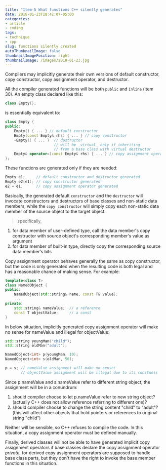```yaml
---
title: "Item-5 What functions C++ silently generates"
date: 2018-01-23T18:42:07-05:00
categories:
- article
- coding
tags:
- technique
- cpp
slug: functions silently created
autoThumbnailImage: false
thumbnailImagePosition: right
thumbnailImage: /images/2018-01-23.jpg
---
```


Compilers may implicitly generate their own versions of default constructor, copy constructor, copy assignment operator, and destructor.
<!--more-->

All the compiler generated functions will be both `public` and `inline` (item 30). An empty class declared like this:

```cpp
class Empty{};
```

is essentially equivalent to:

```cpp
class Empty {
public:
    Empty() { ... } // default constructor
    Empty(const Empty& rhs) { ... } // copy constructor
    ~Empty() { ... }  // destructor
                      // will be _virtual_ only if inheriting 
                      // from a base class with virtual destructor
    Empty& operator=(const Empty& rhs) { ... } // copy assignment operator
};
```

These functions are generated only if they are needed:

```cpp
Empty e1;     // default constructor and destructor generated
Empty e2(e1); // copy constructor generated
e2 = e1;      // copy assignment operator generated
```

Basically, the generated default `constructor` and the `destructor` will invocate constructors and destructors of base classes and non-static data members, while the `copy constructor` will simply copy each non-static data member of the source object to the target object.

>specifically,   
1. for data member of user-defined type, call the data member's copy constructor with source object's corresponding member's value as argument  
2. for data member of built-in type, directly copy the corresponding source data member's bits

Copy assignment operator behaves generally the same as copy constructor, but the code is only generated when the resulting code is both legal and has a reasonable chance of making sense. For example:

```cpp
template<class T>
class NamedObject {
public:
    NamedObject(std::string& name, const T& value);
    ...
private:
    std::string& nameValue;  // a reference
    const T objectValue;     // a const
}
```

In below situation, implicitly generated copy assignment operator will make no sense for nameValue and illegal for objectValue:

```cpp
std::string youngMan("child");
std::string oldMan("adult");

NamedObject<int> p(youngMan, 10);
NamedObject<int> s(oldMan, 50);

p = s; // nameValue assignment will make no sense!
       // objectValue assignment will be illegal due to its constness
```

Since p.nameValue and s.nameValue refer to different string object, the assignment will be in a conundrum: 

1. should compiler choose to let p.nameValue refer to new string object? (actually C++ does not allow reference referring to different one)?
2. should compiler choose to change the string content "child" to "adult"? (this will affect other objects that hold pointers or references to original string "child")

Neither will be sensible, so C++ refuses to compile the code. In this situation, a copy assignment operator must be defined manually.

Finally, derived classes will not be able to have generated implicit copy assignment operators if base classes declare the copy assignment operator _private_, for derived copy assignment operators are supposed to handle base class parts, but they don't have the right to invoke the base member functions in this situation.